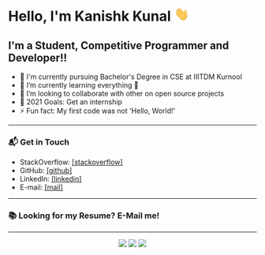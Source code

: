 # Hello, I'm Kanishk Kunal <img src="https://raw.githubusercontent.com/ABSphreak/ABSphreak/master/gifs/Hi.gif" width="30px">

## I'm a Student, Competitive Programmer and Developer!!

- 🔭 I'm currently pursuing Bachelor's Degree in CSE at IIITDM Kurnool
- 🌱 I’m currently learning everything 🤣
- 👯 I’m looking to collaborate with other on open source projects
- 🥅 2021 Goals: Get an internship
- ⚡ Fun fact: My first code was not 'Hello, World!'
<hr>

### 📬 Get in Touch

- StackOverflow: <a href="https://stackoverflow.com/users/13345506/kanishk-kunal" target="_blank">[stackoverflow]</a>
- GitHub: <a href="https://github.com/K4n1shk" target="_blank">[github]</a>
- LinkedIn: <a href="https://www.linkedin.com/in/kanishk-kunal-iiitk" target="_blank">[linkedin]</a>
- E-mail: <a href="https://k4n1shk1501@gmail.com" target="_blank">[mail]</a>
<hr>

### 📚 Looking for my Resume? E-Mail me!
<hr>


<p align="center">
  <img src ="https://github-readme-stats.vercel.app/api?username=K4n1shk&show_icons=true&count_private=true&theme=darcula&hide_border=true&hide=issues,contribs&bg_color=00000000">
  <img src ="https://github-readme-stats.vercel.app/api/top-langs/?username=K4n1shk&layout=compact&hide_border=true&theme=darcula&bg_color=00000000&langs_count=6&hide=jupyter%20notebook,tex,css,php">
  <img src ="https://github-readme-streak-stats.herokuapp.com?user=K4n1shk&theme=darcula&hide_border=true&background=FFFFFF00">
  <br>
  <br>
</p>

